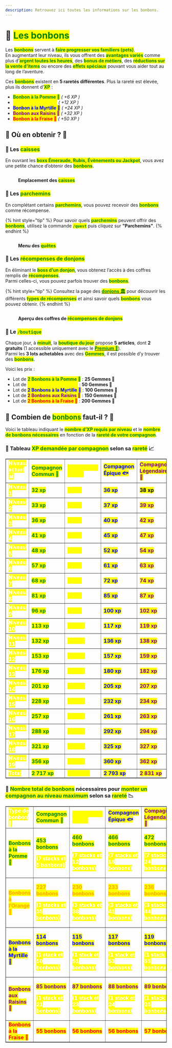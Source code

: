 ```yaml
---
description: Retrouvez ici toutes les informations sur les bonbons.
---
```


# 🍬 <mark style="color:green;">**Les bonbons**</mark>

Les <mark style="color:green;">**bonbons**</mark> servent à <mark style="color:green;">**faire progresser vos familiers (pets)**</mark>.  
En augmentant leur niveau, ils vous offrent des <mark style="color:green;">**avantages variés**</mark> comme plus d’<mark style="color:green;">**argent toutes les heures**</mark>, des <mark style="color:green;">**bonus de métiers**</mark>, des <mark style="color:green;">**réductions sur la vente d’items**</mark> ou encore des <mark style="color:green;">**effets spéciaux**</mark> pouvant vous aider tout au long de l’aventure.  

Ces <mark style="color:green;">**bonbons**</mark> existent en **5 raretés différentes**. Plus la rareté est élevée, plus ils donnent d’<mark style="color:green;">**XP**</mark> :  
* <mark style="color:green;">**Bonbon à la Pomme 🍏**</mark> _( +6 XP )_  
* <mark style="color:yellow;">**Bonbon à l’Orange 🍊**</mark> _( +12 XP )_  
* <mark style="color:blue;">**Bonbon à la Myrtille 🔵**</mark> _( +24 XP )_  
* <mark style="color:purple;">**Bonbon aux Raisins 🍇**</mark> _( +32 XP )_  
* <mark style="color:red;">**Bonbon à la Fraise 🍓**</mark> _( +50 XP )_  

## 💠 Où en obtenir ? 📌

### 🔸 Les <mark style="color:green;">**caisses**</mark>  
En ouvrant les <mark style="color:green;">**boxs Émeraude, Rubis, Évènements ou Jackpot**</mark>, vous avez une petite chance d’obtenir des <mark style="color:green;">**bonbons**</mark>.

<figure><img src="../../.gitbook/assets/Les_Caisses/ApercuCaisses.png" alt=""><figcaption><p><strong>Emplacement des <mark style="color:green;">caisses</mark></strong></p></figcaption></figure>

### 🔸 Les <mark style="color:green;">**parchemins**</mark>  
En complétant certains <mark style="color:green;">**parchemins**</mark>, vous pouvez recevoir des <mark style="color:green;">**bonbons**</mark> comme récompense.  

{% hint style="tip" %}
Pour savoir quels <mark style="color:green;">**parchemins**</mark> peuvent offrir des <mark style="color:green;">**bonbons**</mark>, utilisez la commande <mark style="color:green;">**`/quest`**</mark> puis cliquez sur **"Parchemins"**.
{% endhint %}

<figure><img src="../../.gitbook/assets/Menu/Quest.png" alt=""><figcaption><p><strong>Menu des <mark style="color:green;">quêtes</mark></strong></p></figcaption></figure>

### 🔸 Les <mark style="color:green;">**récompenses de donjons**</mark>  
En éliminant le <mark style="color:green;">**boss d’un donjon**</mark>, vous obtenez l’accès à des coffres remplis de <mark style="color:green;">**récompenses**</mark>.  
Parmi celles-ci, vous pouvez parfois trouver des <mark style="color:green;">**bonbons**</mark>.  

{% hint style="tip" %}
Consultez la page des [<mark style="color:green;">**donjons 🏛️**</mark>](https://wiki.evolucraft.fr/le-gameplay/les-donjons) pour découvrir les différents <mark style="color:green;">**types de récompenses**</mark> et ainsi savoir quels <mark style="color:green;">**bonbons**</mark> vous pouvez obtenir.
{% endhint %}

<figure><img src="../../.gitbook/assets/Les_Donjons/DJ-recompense.png" alt=""><figcaption><p><strong>Aperçu des coffres de <mark style="color:green;">récompenses de donjons</mark></strong></p></figcaption></figure>

### 🔸 Le <mark style="color:green;">**`/boutique`**</mark>  
Chaque jour, à <mark style="color:green;">**minuit**</mark>, la <mark style="color:green;">**boutique du jour**</mark> propose **5 articles**, dont **2 gratuits** (1 accessible uniquement avec le [<mark style="color:green;">**Premium 👑**</mark>](https://wiki.evolucraft.fr/le-gameplay/les-grades#abonnement-premium)).  
Parmi les **3 lots achetables** avec des <mark style="color:green;">**Gemmes**</mark>, il est possible d’y trouver des <mark style="color:green;">**bonbons**</mark>.  

Voici les prix :  
* Lot de <mark style="color:green;">**2 Bonbons à la Pomme 🍏**</mark> : **25 Gemmes 💎**  
* Lot de <mark style="color:yellow;">**2 Bonbons à l’Orange 🍊**</mark> : **50 Gemmes 💎**  
* Lot de <mark style="color:blue;">**2 Bonbons à la Myrtille 🔵**</mark> : **100 Gemmes 💎**  
* Lot de <mark style="color:purple;">**2 Bonbons aux Raisins 🍇**</mark> : **150 Gemmes 💎**  
* Lot de <mark style="color:red;">**2 Bonbons à la Fraise 🍓**</mark> : **200 Gemmes 💎**  

## 💠 Combien de <mark style="color:green;">**bonbons**</mark> faut-il ? 🤔  

Voici le tableau indiquant le <mark style="color:green;">**nombre d’XP requis par niveau**</mark> et le <mark style="color:green;">**nombre de bonbons nécessaires**</mark> en fonction de la <mark style="color:green;">**rareté de votre compagnon**</mark>.  

### 🔸 Tableau <mark style="color:green;">**XP demandée par compagnon**</mark> selon sa <mark style="color:green;">**rareté**</mark> 📈

<table border="1" cellspacing="0" cellpadding="6">
  <tr>
    <td><mark style="color:white;"><strong>Niveau actuel📊</strong></mark></td>
    <td><mark style="color:green;"><strong>Compagnon Commun 🐸</strong></mark></td>
    <td><mark style="color:yellow;"><strong>Compagnon Rare 🐤</strong></mark></td>
    <td><mark style="color:blue;"><strong>Compagnon Épique 🐟</strong></mark></td>
    <td><mark style="color:purple;"><strong>Compagnon Légendaire 👾</strong></mark></td>
    <td><mark style="color:red;"><strong>Compagnon Mythique 🦞</strong></mark></td>
  </tr>
  <tr>
    <td><mark style="color:white;"><strong>Niveau 1</strong></mark></td>
    <td><mark style="color:green;"><strong>32 xp</strong></mark></td>
    <td><mark style="color:yellow;"><strong>34 xp</strong></mark></td>
    <td><mark style="color:blue;"><strong>36 xp</strong></mark></td>
    <td><mark style="color:pruple;"><strong>38 xp</strong></mark></td>
    <td><mark style="color:red;"><strong>40 xp</strong></mark></td>
  </tr>
  <tr>
    <td><mark style="color:white;"><strong>Niveau 2</strong></mark></td>
    <td><mark style="color:green;"><strong>33 xp</strong></mark></td>
    <td><mark style="color:yellow;"><strong>35 xp</strong></mark></td>
    <td><mark style="color:blue;"><strong>37 xp</strong></mark></td>
    <td><mark style="color:purple;"><strong>39 xp</strong></mark></td>
    <td><mark style="color:red;"><strong>41 xp</strong></mark></td>
  </tr>
  <tr>
    <td><mark style="color:white;"><strong>Niveau 3</strong></mark></td>
    <td><mark style="color:green;"><strong>36 xp</strong></mark></td>
    <td><mark style="color:yellow;"><strong>38 xp</strong></mark></td>
    <td><mark style="color:blue;"><strong>40 xp</strong></mark></td>
    <td><mark style="color:purple;"><strong>42 xp</strong></mark></td>
    <td><mark style="color:red;"><strong>44 xp</strong></mark></td>
  </tr>
  <tr>
    <td><mark style="color:white;"><strong>Niveau 4</strong></mark></td>
    <td><mark style="color:green;"><strong>41 xp</strong></mark></td>
    <td><mark style="color:yellow;"><strong>43 xp</strong></mark></td>
    <td><mark style="color:blue;"><strong>45 xp</strong></mark></td>
    <td><mark style="color:purple;"><strong>47 xp</strong></mark></td>
    <td><mark style="color:red;"><strong>49 xp</strong></mark></td>
  </tr>
  <tr>
    <td><mark style="color:white;"><strong>Niveau 5</strong></mark></td>
    <td><mark style="color:green;"><strong>48 xp</strong></mark></td>
    <td><mark style="color:yellow;"><strong>50 xp</strong></mark></td>
    <td><mark style="color:blue;"><strong>52 xp</strong></mark></td>
    <td><mark style="color:purple;"><strong>54 xp</strong></mark></td>
    <td><mark style="color:red;"><strong>56 xp</strong></mark></td>
  </tr>
  <tr>
    <td><mark style="color:white;"><strong>Niveau 6</strong></mark></td>
    <td><mark style="color:green;"><strong>57 xp</strong></mark></td>
    <td><mark style="color:yellow;"><strong>59 xp</strong></mark></td>
    <td><mark style="color:blue;"><strong>61 xp</strong></mark></td>
    <td><mark style="color:purple;"><strong>63 xp</strong></mark></td>
    <td><mark style="color:red;"><strong>65 xp</strong></mark></td>
  </tr>
  <tr>
    <td><mark style="color:white;"><strong>Niveau 7</strong></mark></td>
    <td><mark style="color:green;"><strong>68 xp</strong></mark></td>
    <td><mark style="color:yellow;"><strong>70 xp</strong></mark></td>
    <td><mark style="color:blue;"><strong>72 xp</strong></mark></td>
    <td><mark style="color:purple;"><strong>74 xp</strong></mark></td>
    <td><mark style="color:red;"><strong>76 xp</strong></mark></td>
  </tr>
  <tr>
    <td><mark style="color:white;"><strong>Niveau 8</strong></mark></td>
    <td><mark style="color:green;"><strong>81 xp</strong></mark></td>
    <td><mark style="color:yellow;"><strong>83 xp</strong></mark></td>
    <td><mark style="color:blue;"><strong>85 xp</strong></mark></td>
    <td><mark style="color:purple;"><strong>87 xp</strong></mark></td>
    <td><mark style="color:red;"><strong>89 xp</strong></mark></td>
  </tr>
  <tr>
    <td><mark style="color:white;"><strong>Niveau 9</strong></mark></td>
    <td><mark style="color:green;"><strong>96 xp</strong></mark></td>
    <td><mark style="color:yellow;"><strong>98 xp</strong></mark></td>
    <td><mark style="color:blue;"><strong>100 xp</strong></mark></td>
    <td><mark style="color:purple;"><strong>102 xp</strong></mark></td>
    <td><mark style="color:red;"><strong>104 xp</strong></mark></td>
  </tr>
  <tr>
    <td><mark style="color:white;"><strong>Niveau 10</strong></mark></td>
    <td><mark style="color:green;"><strong>113 xp</strong></mark></td>
    <td><mark style="color:yellow;"><strong>115 xp</strong></mark></td>
    <td><mark style="color:blue;"><strong>117 xp</strong></mark></td>
    <td><mark style="color:purple;"><strong>119 xp</strong></mark></td>
    <td><mark style="color:red;"><strong>121 xp</strong></mark></td>
  </tr>
  <tr>
    <td><mark style="color:white;"><strong>Niveau 11</strong></mark></td>
    <td><mark style="color:green;"><strong>132 xp</strong></mark></td>
    <td><mark style="color:yellow;"><strong>134 xp</strong></mark></td>
    <td><mark style="color:blue;"><strong>136 xp</strong></mark></td>
    <td><mark style="color:purple;"><strong>138 xp</strong></mark></td>
    <td><mark style="color:red;"><strong>140 xp</strong></mark></td>
  </tr>
  <tr>
    <td><mark style="color:white;"><strong>Niveau 12</strong></mark></td>
    <td><mark style="color:green;"><strong>153 xp</strong></mark></td>
    <td><mark style="color:yellow;"><strong>155 xp</strong></mark></td>
    <td><mark style="color:blue;"><strong>157 xp</strong></mark></td>
    <td><mark style="color:purple;"><strong>159 xp</strong></mark></td>
    <td><mark style="color:red;"><strong>161 xp</strong></mark></td>
  </tr>
  <tr>
    <td><mark style="color:white;"><strong>Niveau 13</strong></mark></td>
    <td><mark style="color:green;"><strong>176 xp</strong></mark></td>
    <td><mark style="color:yellow;"><strong>178 xp</strong></mark></td>
    <td><mark style="color:blue;"><strong>180 xp</strong></mark></td>
    <td><mark style="color:purple;"><strong>182 xp</strong></mark></td>
    <td><mark style="color:red;"><strong>184 xp</strong></mark></td>
  </tr>
  <tr>
    <td><mark style="color:white;"><strong>Niveau 14</strong></mark></td>
    <td><mark style="color:green;"><strong>201 xp</strong></mark></td>
    <td><mark style="color:yellow;"><strong>203 xp</strong></mark></td>
    <td><mark style="color:blue;"><strong>205 xp</strong></mark></td>
    <td><mark style="color:purple;"><strong>207 xp</strong></mark></td>
    <td><mark style="color:red;"><strong>209 xp</strong></mark></td>
  </tr>
  <tr>
    <td><mark style="color:white;"><strong>Niveau 15</strong></mark></td>
    <td><mark style="color:green;"><strong>228 xp</strong></mark></td>
    <td><mark style="color:yellow;"><strong>230 xp</strong></mark></td>
    <td><mark style="color:blue;"><strong>232 xp</strong></mark></td>
    <td><mark style="color:purple;"><strong>234 xp</strong></mark></td>
    <td><mark style="color:red;"><strong>236 xp</strong></mark></td>
  </tr>
  <tr>
    <td><mark style="color:white;"><strong>Niveau 16</strong></mark></td>
    <td><mark style="color:green;"><strong>257 xp</strong></mark></td>
    <td><mark style="color:yellow;"><strong>259 xp</strong></mark></td>
    <td><mark style="color:blue;"><strong>261 xp</strong></mark></td>
    <td><mark style="color:purple;"><strong>263 xp</strong></mark></td>
    <td><mark style="color:red;"><strong>265 xp</strong></mark></td>
  </tr>
  <tr>
    <td><mark style="color:white;"><strong>Niveau 17</strong></mark></td>
    <td><mark style="color:green;"><strong>288 xp</strong></mark></td>
    <td><mark style="color:yellow;"><strong>290 xp</strong></mark></td>
    <td><mark style="color:blue;"><strong>292 xp</strong></mark></td>
    <td><mark style="color:purple;"><strong>294 xp</strong></mark></td>
    <td><mark style="color:red;"><strong>296 xp</strong></mark></td>
  </tr>
  <tr>
    <td><mark style="color:white;"><strong>Niveau 18</strong></mark></td>
    <td><mark style="color:green;"><strong>321 xp</strong></mark></td>
    <td><mark style="color:yellow;"><strong>323 xp</strong></mark></td>
    <td><mark style="color:blue;"><strong>325 xp</strong></mark></td>
    <td><mark style="color:purple;"><strong>327 xp</strong></mark></td>
    <td><mark style="color:red;"><strong>329 xp</strong></mark></td>
  </tr>
  <tr>
    <td><mark style="color:white;"><strong>Niveau 19</strong></mark></td>
    <td><mark style="color:green;"><strong>356 xp</strong></mark></td>
    <td><mark style="color:yellow;"><strong>358 xp</strong></mark></td>
    <td><mark style="color:blue;"><strong>360 xp</strong></mark></td>
    <td><mark style="color:purple;"><strong>362 xp</strong></mark></td>
    <td><mark style="color:red;"><strong>364 xp</strong></mark></td>
  </tr>
  <tr>
    <td><mark style="color:white;"><strong>Total</strong></mark></td>
    <td><mark style="color:green;"><strong>2 717 xp</strong></mark></td>
    <td><mark style="color:yellow;"><strong>2 755 xp</strong></mark></td>
    <td><mark style="color:blue;"><strong>2 793 xp</strong></mark></td>
    <td><mark style="color:purple;"><strong>2 831 xp</strong></mark></td>
    <td><mark style="color:red;"><strong>2 869 xp</strong></mark></td>
  </tr>
</table>

### 🔸 <mark style="color:green;">**Nombre total de bonbons**</mark> nécessaires pour <mark style="color:green;">**monter un compagnon au niveau maximum**</mark> selon sa <mark style="color:green;">**rareté**</mark> 📉
<table border="1" cellspacing="0" cellpadding="6">
  <tr>
    <td><mark style="color:white;"><strong>Type de bonbon 🍬 </strong></mark></td>
    <td><mark style="color:green;"><strong>Compagnon Commun 🐸</strong></mark></td>
    <td><mark style="color:yellow;"><strong>Compagnon Rare 🐤</strong></mark></td>
    <td><mark style="color:blue;"><strong>Compagnon Épique 🐟</strong></mark></td>
    <td><mark style="color:purple;"><strong>Compagnon Légendaire 👾</strong></mark></td>
    <td><mark style="color:red;"><strong>Compagnon Mythique 🦞</strong></mark></td>
  </tr>
  <tr>
    <td><mark style="color:green;"><strong>Bonbons à la Pomme 🍏</strong></mark></td>
    <td>
     <p><mark style="color:green;"><strong>453 bonbons</strong></mark></p>
     <p><mark style="color:white;"><strong>(7 stacks et 5 bonbons)</strong></mark></p>
    </td>
    <td>
     <p><mark style="color:green;"><strong>460 bonbons</strong></mark></p>
     <p><mark style="color:white;"><strong>(7 stacks et 12 bonbons)</strong></mark></p>
    </td>
    <td>
     <p><mark style="color:green;"><strong>466 bonbons</strong></mark></p>
     <p><mark style="color:white;"><strong>(7 stacks et 18 bonbons)</strong></mark></p>
    </td>
    <td>
     <p><mark style="color:green;"><strong>472 bonbons</strong></mark></p>
     <p><mark style="color:white;"><strong>(7 stacks et 24 bonbons)</strong></mark></p>
    </td>
    <td>
     <p><mark style="color:green;"><strong>479 bonbons</strong></mark></p>
     <p><mark style="color:white;"><strong>(7 stacks et 31 bonbons)</strong></mark></p>
    </td>
  </tr>
  <tr>
    <td><mark style="color:orange;"><strong>Bonbons à l’Orange 🍊</strong></mark></td>
    <td>
     <p><mark style="color:orange;"><strong>227 bonbons</strong></mark></p>
     <p><mark style="color:white;"><strong>(3 stacks et 35 bonbons)</strong></mark></p>
    </td>
    <td>
     <p><mark style="color:orange;"><strong>230 bonbons</strong></mark></p>
     <p><mark style="color:white;"><strong>(3 stacks et 38 bonbons)</strong></mark></p>
    </td>
    <td>
     <p><mark style="color:orange;"><strong>233 bonbons</strong></mark></p>
     <p><mark style="color:white;"><strong>(3 stacks et 41 bonbons)</strong></mark></p>
    </td>
    <td>
     <p><mark style="color:orange;"><strong>236 bonbons</strong></mark></p>
     <p><mark style="color:white;"><strong>(3 stacks et 44 bonbons)</strong></mark></p>
    </td>
    <td>
     <p><mark style="color:orange;"><strong>240 bonbons</strong></mark></p>
     <p><mark style="color:white;"><strong>(3 stacks et 48 bonbons)</strong></mark></p>
    </td>
  </tr>
  <tr>
    <td><mark style="color:blue;"><strong>Bonbons à la Myrtille 🔵</strong></mark></td>
    <td>
     <p><mark style="color:blue;"><strong>114 bonbons</strong></mark></p>
     <p><mark style="color:white;"><strong>(1 stack et 50 bonbons)</strong></mark></p>
    </td>
    <td>
     <p><mark style="color:blue;"><strong>115 bonbons</strong></mark></p>
     <p><mark style="color:white;"><strong>(1 stack et 51 bonbons)</strong></mark></p>
    </td>
    <td>
     <p><mark style="color:blue;"><strong>117 bonbons</strong></mark></p>
     <p><mark style="color:white;"><strong>(1 stack et 53 bonbons)</strong></mark></p>
    </td>
    <td>
     <p><mark style="color:blue;"><strong>119 bonbons</strong></mark></p>
     <p><mark style="color:white;"><strong>(1 stack et 55 bonbons)</strong></mark></p>
    </td>
    <td>
     <p><mark style="color:blue;"><strong>120 bonbons</strong></mark></p>
     <p><mark style="color:white;"><strong>(1 stack et 56 bonbons)</strong></mark></p>
    </td>
  </tr>
  <tr>
    <td><mark style="color:purple;"><strong>Bonbons aux Raisins 🍇</strong></mark></td>
    <td>
     <p><mark style="color:purple;"><strong>85 bonbons</strong></mark></p>
     <p><mark style="color:white;"><strong>(1 stack et 21 bonbons)</strong></mark></p>
    </td>
    <td>
     <p><mark style="color:purple;"><strong>87 bonbons</strong></mark></p>
     <p><mark style="color:white;"><strong>(1 stack et 23 bonbons)</strong></mark></p>
    </td>
    <td>
     <p><mark style="color:purple;"><strong>88 bonbons</strong></mark></p>
     <p><mark style="color:white;"><strong>(1 stack et 24 bonbons)</strong></mark></p>
    </td>
    <td>
     <p><mark style="color:purple;"><strong>89 bonbons</strong></mark></p>
     <p><mark style="color:white;"><strong>(1 stack et 25 bonbons)</strong></mark></p>
    </td>
    <td>
     <p><mark style="color:purple;"><strong>90 bonbons</strong></mark></p>
     <p><mark style="color:white;"><strong>(1 stack et 26 bonbons)</strong></mark></p>
    </td>
  </tr>
  <tr>
    <td><mark style="color:red;"><strong>Bonbons à la Fraise 🍓</strong></mark></td>
    <td><mark style="color:red;"><strong>55 bonbons</strong></mark></td>
    <td><mark style="color:red;"><strong>56 bonbons</strong></mark></td>
    <td><mark style="color:red;"><strong>56 bonbons</strong></mark></td>
    <td><mark style="color:red;"><strong>57 bonbons</strong></mark></td>
    <td><mark style="color:red;"><strong>58 bonbons</strong></mark></td>
  </tr>
</table>
